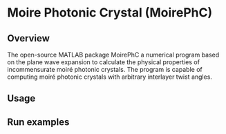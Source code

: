 # Moire Photonic Crystal (MoirePhC)
## Overview
The open-source MATLAB package MoirePhC a numerical program based on the plane wave expansion to calculate the physical properties of incommensurate moiré photonic crystals. The program is capable of computing moiré photonic crystals with arbitrary interlayer twist angles. 

## Usage

## Run examples

